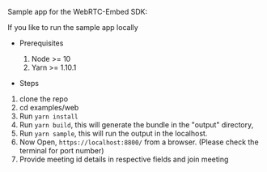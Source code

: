 Sample app for the WebRTC-Embed SDK:

If you like to run the sample app locally

* Prerequisites
    1. Node >= 10
    2. Yarn >= 1.10.1

* Steps
1. clone the repo
2. cd examples/web
3. Run `yarn install`
4. Run `yarn build`, this will generate the bundle in the "output" directory,
5. Run `yarn sample`, this will run the output in the localhost.
6. Now Open, `https://localhost:8800/` from a browser. (Please check the terminal for port number)
7. Provide meeting id details in respective fields and join meeting